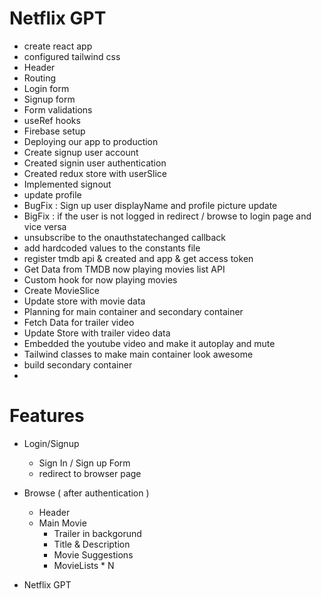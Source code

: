 # Netflix GPT

- create react app
- configured tailwind css
- Header
- Routing
- Login form
- Signup form
- Form validations
- useRef hooks
- Firebase setup
- Deploying our app to production
- Create signup user account
- Created signin user authentication
- Created redux store with userSlice
- Implemented signout
- update profile
- BugFix : Sign up user displayName and profile picture update
- BigFix : if the user is not logged in redirect / browse to login page and vice versa
- unsubscribe to the onauthstatechanged callback
- add hardcoded values to the constants file
- register tmdb api & created and app & get access token
- Get Data from TMDB now playing movies list API
- Custom hook for now playing movies
- Create MovieSlice
- Update store with movie data
- Planning for main container and secondary container
- Fetch Data for trailer video
- Update Store with trailer video data
- Embedded the youtube video and make it autoplay and mute
- Tailwind classes to make main container look awesome
- build secondary container
-

# Features

- Login/Signup

  - Sign In / Sign up Form
  - redirect to browser page

- Browse ( after authentication )

  - Header
  - Main Movie
    - Trailer in backgorund
    - Title & Description
    - Movie Suggestions
    - MovieLists \* N

- Netflix GPT
